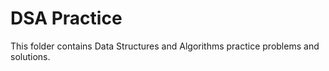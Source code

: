 # DSA Practice

This folder contains Data Structures and Algorithms practice problems and solutions.